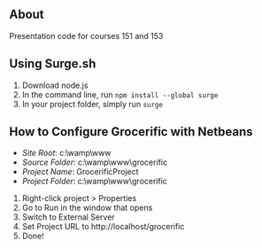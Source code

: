 ## About
Presentation code for courses 151 and 153

## Using Surge.sh
1. Download node.js
2. In the command line, run `npm install --global surge`
3. In your project folder, simply run `surge`

## How to Configure Grocerific with Netbeans
- *Site Root*: c:\wamp\www
- *Source Folder*: c:\wamp\www\grocerific
- *Project Name*: GrocerificProject
- *Project Folder*: c:\wamp\www\grocerific

1. Right-click project > Properties
2. Go to Run in the window that opens
3. Switch to External Server
4. Set Project URL to http://localhost/grocerific
5. Done!
